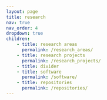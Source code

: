 ```yaml
---
layout: page
title: research
nav: true
nav_order: 4
dropdown: true
children:
    - title: research areas
      permalink: /research_areas/
    - title: research projects
      permalink: /research_projects/
    - title: divider
    - title: software
      permalink: /software/
    - title: repositories
      permalink: /repositories/
---
```

